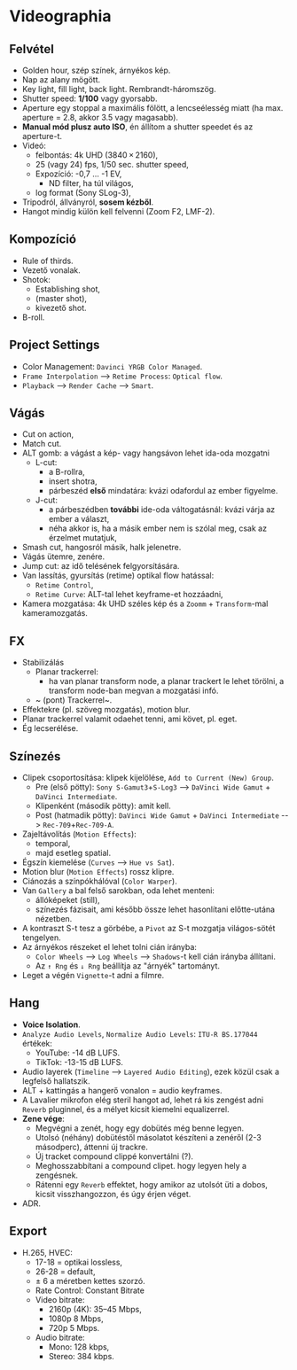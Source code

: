 # Videographia

## Felvétel 

* Golden hour, szép színek, árnyékos kép.
* Nap az alany mögött.
* Key light, fill light, back light. Rembrandt-háromszög.
* Shutter speed: **1/100** vagy gyorsabb.
* Aperture egy stoppal a maximális fölött, a lencseélesség miatt (ha max. aperture = 2.8, akkor 3.5 vagy magasabb).
* **Manual mód plusz auto ISO**, én állítom a shutter speedet és az aperture-t.
* Videó: 
  * felbontás: 4k UHD (3840 × 2160),
  * 25 (vagy 24) fps, 1/50 sec. shutter speed,
  * Expozíció: -0,7 ... -1 EV,
    * ND filter, ha túl világos,
  * log format (Sony SLog-3),
* Tripodról, állványról, **sosem kézből**.
* Hangot mindig külön kell felvenni (Zoom F2, LMF-2).

## Kompozíció

* Rule of thirds.
* Vezető vonalak.
* Shotok:
  * Establishing shot,
  * (master shot),
  * kivezető shot.
* B-roll.

## Project Settings

* Color Management: `Davinci YRGB Color Managed`.
* `Frame Interpolation` --> `Retime Process`: `Optical flow`.
* `Playback` --> `Render Cache` --> `Smart`.

## Vágás

* Cut on action,
* Match cut.
* ALT gomb: a vágást a kép- vagy hangsávon lehet ida-oda mozgatni
  * L-cut:
    * a B-rollra,
    * insert shotra,
    * párbeszéd **első** mindatára: kvázi odafordul az ember figyelme.
  * J-cut:
    *  a párbeszédben **további** ide-oda váltogatásnál: kvázi várja az ember a választ, 
    *  néha akkor is, ha a másik ember nem is szólal meg, csak az érzelmet mutatjuk,
* Smash cut, hangosról másik, halk jelenetre. 
* Vágás ütemre, zenére.
* Jump cut: az idő telésének felgyorsítására.
* Van lassítás, gyursítás (retime) optikal flow hatással:
  * `Retime Control`,
  * `Retime Curve`: ALT-tal lehet keyframe-et hozzáadni,
* Kamera mozgatása: 4k UHD széles kép és a `Zoomm` + `Transform`-mal kameramozgatás.

## FX

* Stabilizálás
  * Planar trackerrel:
    * ha van planar transform node, a planar trackert le lehet törölni, a transform node-ban megvan a mozgatási infó.
  * ~ (pont) Trackerrel~.
* Effektekre (pl. szöveg mozgatás), motion blur.
* Planar trackerrel valamit odaehet tenni, ami követ, pl. eget.
* Ég lecserélése.

## Színezés

* Clipek csoportosítása: klipek kijelölése, `Add to Current (New) Group`.
  * Pre (első pötty): `Sony S-Gamut3`+`S-Log3` --> `DaVinci Wide Gamut` + `DaVinci Intermediate`.
  * Klipenként (második pötty): amit kell.
  * Post (hatmadik pötty): `DaVinci Wide Gamut` + `DaVinci Intermediate` --> `Rec-709`+`Rec-709-A`.
* Zajeltávolítás (`Motion Effects`):
  * temporal, 
  * majd esetleg spatial.
* Égszín kiemelése (`Curves` --> `Hue vs Sat`).
* Motion blur (`Motion Effects`) rossz klipre.
* Ciánozás a színpókhálóval (`Color Warper`).
* Van `Gallery` a bal felső sarokban, oda lehet menteni:
  * állóképeket (still),
  * színezés fázisait, ami később össze lehet hasonlítani előtte-utána nézetben.
* A kontraszt S-t tesz a görbébe, a `Pivot` az S-t mozgatja világos-sötét tengelyen.
* Az árnyékos részeket el lehet tolni cián irányba:
  * `Color Wheels` --> `Log Wheels` --> `Shadows`-t kell cián irányba állítani.
  * Az `↑ Rng` és `↓ Rng` beállítja az "árnyék" tartományt.
* Leget a végén `Vignette`-t adni a filmre.

## Hang

* **Voice Isolation**.
* `Analyze Audio Levels`, `Normalize Audio Levels`: `ITU-R BS.177044` értékek:
  * YouTube: -14 dB LUFS.
  * TikTok: -13-15 dB LUFS.
* Audio layerek (`Timeline` --> `Layered Audio Editing`), ezek közül csak a legfelső hallatszik.
* ALT + kattingás a hangerő vonalon = audio keyframes.
* A Lavalier mikrofon elég steril hangot ad, lehet rá kis zengést adni `Reverb` pluginnel, és a mélyet kicsit kiemelni equalizerrel.
* **Zene vége**:
  * Megvégni a zenét, hogy egy dobütés még benne legyen.
  * Utolsó (néhány) dobütéstől másolatot készíteni a zenéről (2-3 másodperc), áttenni új trackre.
  * Új tracket compound clippé konvertálni (?).
  * Meghosszabbítani a compound clipet. hogy legyen hely a zengésnek.
  * Rátenni egy `Reverb` effektet, hogy amikor az utolsót üti a dobos, kicsit visszhangozzon, és úgy érjen véget.
* ADR.

## Export

* H.265, HVEC:
  * 17-18 = optikai lossless,
  * 26-28 = default,
  * ± 6 a méretben kettes szorzó.
  * Rate Control: Constant Bitrate
  * Video bitrate: 
    * 2160p (4K):	35–45 Mbps,
    * 1080p	8 Mbps,
    * 720p	5 Mbps.
  * Audio bitrate:
    * Mono:	128 kbps,
    * Stereo:	384 kbps.
